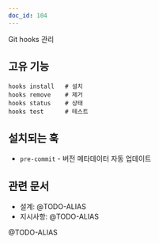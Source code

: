 ```yaml
---
doc_id: 104
---
```


Git hooks 관리

## 고유 기능
```
hooks install   # 설치
hooks remove    # 제거
hooks status    # 상태
hooks test      # 테스트
```

## 설치되는 훅
- `pre-commit` - 버전 메타데이터 자동 업데이트

## 관련 문서
- 설계: @TODO-ALIAS
- 지시사항: @TODO-ALIAS

@TODO-ALIAS
